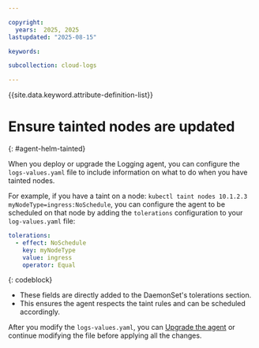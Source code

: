 ```yaml
---

copyright:
  years:  2025, 2025
lastupdated: "2025-08-15"

keywords:

subcollection: cloud-logs

---
```


{{site.data.keyword.attribute-definition-list}}


# Ensure tainted nodes are updated
{: #agent-helm-tainted}

When you deploy or upgrade the Logging agent, you can configure the `logs-values.yaml` file to include information on what to do when you have tainted nodes.

For example, if you have a taint on a node: `kubectl taint nodes 10.1.2.3 myNodeType=ingress:NoSchedule`, you can configure the agent to be scheduled on that node by adding the `tolerations` configuration to your `log-values.yaml` file:

```yaml
tolerations:
  - effect: NoSchedule
    key: myNodeType
    value: ingress
    operator: Equal
```
{: codeblock}

- These fields are directly added to the DaemonSet's tolerations section.
- This ensures the agent respects the taint rules and can be scheduled accordingly.

After you modify the `logs-values.yaml`, you can [Upgrade the agent](/docs/cloud-logs?topic=cloud-logs-agent-helm-update) or continue modifying the file before applying all the changes.
